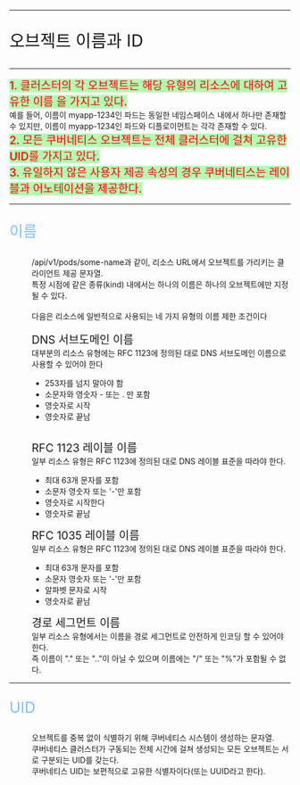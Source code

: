 <style type='text/css'>
    .subject1 {
        font-size : 30px;
    }
    .subject2 {
        font-size : 27px;
        color : #80bfff;
    }
    .subtitle {
        font-size : 20px;

    }
    .emphasis {
        background-color: #b3ffb3;
        color : #ff0000;
        font-weight : 500
    }
</style>
<hr/>
    <p class="subject1">오브젝트 이름과 ID</p>
<hr/>
<div>
<span class="subtitle emphasis">1. 클러스터의 각 오브젝트는 해당 유형의 리소스에 대하여 고유한 이름 을 가지고 있다.</span><br/>
예를 들어, 이름이 myapp-1234인 파드는 동일한 네임스페이스 내에서 하나만 존재할 수 있지만, 이름이 myapp-1234인 파드와 디플로이먼트는 각각 존재할 수 있다. <br/>
<span class="subtitle emphasis">2. 모든 쿠버네티스 오브젝트는 전체 클러스터에 걸쳐 고유한 UID를 가지고 있다.</span><br/>
<span class="subtitle emphasis">3. 유일하지 않은 사용자 제공 속성의 경우 쿠버네티스는 레이블과 어노테이션을 제공한다.</span><br/>
</div>
<hr/>
<dl>
    <dt><p class="subject2">이름</p></dt>
    <dd>/api/v1/pods/some-name과 같이, 리소스 URL에서 오브젝트를 가리키는 클라이언트 제공 문자열.</dd>
    <dd>특정 시점에 같은 종류(kind) 내에서는 하나의 이름은 하나의 오브젝트에만 지정될 수 있다.</dd>
    <br/>
    <dd>다음은 리소스에 일반적으로 사용되는 네 가지 유형의 이름 제한 조건이다</dd>
    <br/>
    <dd class="subtitle">DNS 서브도메인 이름</dd>
    <dd>대부분의 리소스 유형에는 RFC 1123에 정의된 대로 DNS 서브도메인 이름으로 사용할 수 있어야 한다</dd>
    <dd>
        <ul>
            <li>253자를 넘지 말아야 함</li>
            <li>소문자와 영숫자 - 또는 . 만 포함</li>
            <li>영숫자로 시작</li>
            <li>영숫자로 끝남</li>
        </ul>
    </dd>
    <br/>
    <dd class="subtitle">RFC 1123 레이블 이름</dd>
    <dd>일부 리소스 유형은 RFC 1123에 정의된 대로 DNS 레이블 표준을 따라야 한다.</dd>
    <dd>
        <ul>
            <li>최대 63개 문자를 포함</li>
            <li>소문자 영숫자 또는 '-'만 포함</li>
            <li>영숫자로 시작한다</li>
            <li>영숫자로 끝남</li>
        </ul>
    </dd>
    <dd class="subtitle">RFC 1035 레이블 이름</dd>
    <dd>일부 리소스 유형은 RFC 1123에 정의된 대로 DNS 레이블 표준을 따라야 한다.</dd>
    <dd>
        <ul>
            <li>최대 63개 문자를 포함</li>
            <li>소문자 영숫자 또는 '-'만 포함</li>
            <li>알파벳 문자로 시작</li>
            <li>영숫자로 끝남</li>
        </ul>
    </dd>
    <dd class="subtitle">경로 세그먼트 이름</dd>
    <dd>일부 리소스 유형에서는 이름을 경로 세그먼트로 안전하게 인코딩 할 수 있어야 한다.</dd>
    <dd>즉 이름이 "." 또는 ".."이 아닐 수 있으며 이름에는 "/" 또는 "%"가 포함될 수 없다.</dd>
    <hr/>
    <dt><p class="subject2">UID</p></dt>
    <dd>오브젝트를 중복 없이 식별하기 위해 쿠버네티스 시스템이 생성하는 문자열.</dd>
    <dd>쿠버네티스 클러스터가 구동되는 전체 시간에 걸쳐 생성되는 모든 오브젝트는 서로 구분되는 UID를 갖는다.</dd>
    <dd>쿠버네티스 UID는 보편적으로 고유한 식별자이다(또는 UUID라고 한다).</dd>
</dl>


